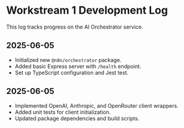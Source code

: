 # Workstream 1 Development Log

This log tracks progress on the AI Orchestrator service.

## 2025-06-05
- Initialized new `@n8n/orchestrator` package.
- Added basic Express server with `/health` endpoint.
- Set up TypeScript configuration and Jest test.

## 2025-06-05
- Implemented OpenAI, Anthropic, and OpenRouter client wrappers.
- Added unit tests for client initialization.
- Updated package dependencies and build scripts.
